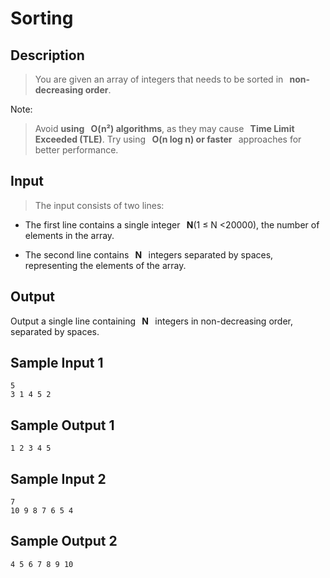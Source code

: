 # Sorting
## Description

> You are given an array of integers that needs to be sorted in⠀**non-decreasing order**.


Note:
> Avoid **using⠀O(n²) algorithms**, as they may cause⠀**Time Limit Exceeded (TLE)**. Try using⠀**O(n log n) or faster**⠀approaches for better performance.


## Input

> The input consists of two lines:

- The first line contains a single integer⠀**N**(1 ≤ N <20000), the number of elements in the array.

- The second line contains⠀**N**⠀integers separated by spaces, representing the elements of the array.


## Output

Output a single line containing⠀**N**⠀integers in non-decreasing order, separated by spaces.

## Sample Input 1 
```
5
3 1 4 5 2
```

## Sample Output 1
```
1 2 3 4 5
```
## Sample Input 2 
```
7
10 9 8 7 6 5 4
```
## Sample Output 2
```
4 5 6 7 8 9 10
```